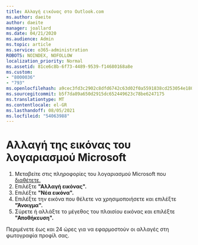 ```yaml
---
title: Αλλαγή εικόνας στο Outlook.com
ms.author: daeite
author: daeite
manager: joallard
ms.date: 04/21/2020
ms.audience: Admin
ms.topic: article
ms.service: o365-administration
ROBOTS: NOINDEX, NOFOLLOW
localization_priority: Normal
ms.assetid: 81ce6c8b-6f73-4489-9539-f14680168a8e
ms.custom:
- "8000036"
- "793"
ms.openlocfilehash: a9cec3fd3c2902c8dfd6742c63d02f0a5591838cd253054e18052cf67648ec1b
ms.sourcegitcommit: b5f7da89a650d2915dc652449623c78be6247175
ms.translationtype: MT
ms.contentlocale: el-GR
ms.lasthandoff: 08/05/2021
ms.locfileid: "54063988"
---
```

# <a name="change-your-microsoft-account-picture"></a>Αλλαγή της εικόνας του λογαριασμού Microsoft

1. Μεταβείτε στις πληροφορίες του λογαριασμού Microsoft που [διαθέτετε.](https://go.microsoft.com/fwlink/p/?linkid=860841)
2. Επιλέξτε **"Αλλαγή εικόνας".**
3. Επιλέξτε **"Νέα εικόνα".**
4. Επιλέξτε την εικόνα που θέλετε να χρησιμοποιήσετε και επιλέξτε **"Άνοιγμα".**
5. Σύρετε ή αλλάξτε το μέγεθος του πλαισίου εικόνας και επιλέξτε **"Αποθήκευση".**

Περιμένετε έως και 24 ώρες για να εφαρμοστούν οι αλλαγές στη φωτογραφία προφίλ σας.